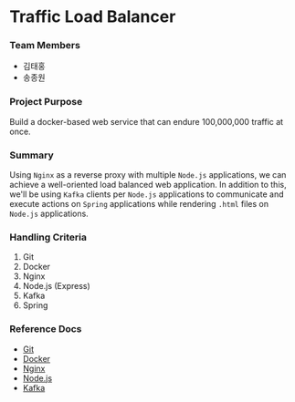 # Traffic Load Balancer

### Team Members
 - 김태홍
 - 송종원

### Project Purpose
Build a docker-based web service that can endure 100,000,000 traffic at once.

### Summary
Using `Nginx` as a reverse proxy with multiple `Node.js` applications, we can achieve a well-oriented load balanced web application. In addition to this, we'll be using `Kafka` clients per `Node.js` applications to communicate and execute actions on `Spring` applications while rendering `.html` files on `Node.js` applications.

### Handling Criteria
1. Git
2. Docker
3. Nginx
4. Node.js (Express)
5. Kafka
6. Spring

### Reference Docs
 - [Git](https://github.com/rlaxoghd94/Kafka_Test/blob/master/Docs/git.md)
 - [Docker](https://github.com/rlaxoghd94/Docker_Tutorial)
 - [Nginx](https://github.com/rlaxoghd94/Nginx_NodeJs_Manual/blob/master/README.md)
 - [Node.js](https://github.com/rlaxoghd94/Nginx_NodeJs_Manual/blob/master/Nodejs/README.md)
 - [Kafka](https://github.com/rlaxoghd94/Kafka_Test/blob/master/README.md)

